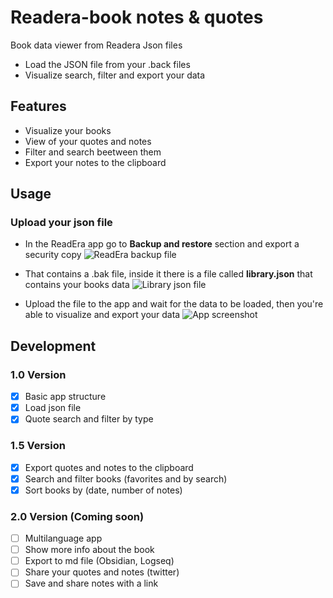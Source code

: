 # Readera-book notes & quotes
Book data viewer from Readera Json files
- Load the JSON file from your .back files 
- Visualize search, filter and export your data

## Features
- Visualize your books 
- View of your quotes and notes
- Filter and search beetween them
- Export your notes to the clipboard

## Usage
### Upload your json file
- In the ReadEra app go to **Backup and restore** section and export a security copy 
![ReadEra backup file](https://github.com/kchambit/readera-cites/blob/main/docs/img/bak%20file.jpg)

- That contains a .bak file, inside it there is a file called **library.json** that contains your books data
![Library json file](https://github.com/kchambit/readera-cites/blob/main/docs/img/json%20file.png)

- Upload the file to the app and wait for the data to be loaded, then you're able to visualize and export your data
![App screenshot](https://github.com/kchambit/readera-cites/blob/main/docs/img/demo.gif)

## Development
### 1.0 Version
- [x] Basic app structure
- [x] Load json file
- [x] Quote search and filter by type

### 1.5 Version
- [x] Export quotes and notes to the clipboard
- [x] Search and filter books (favorites and by search)
- [x] Sort books by (date, number of notes)

### 2.0 Version (Coming soon) 
- [ ] Multilanguage app
- [ ] Show more info about the book
- [ ] Export to md file (Obsidian, Logseq)
- [ ] Share your quotes and notes (twitter)
- [ ] Save and share notes with a link
